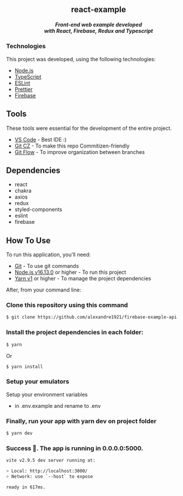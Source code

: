 <h2 align="center">
  react-example
</h2>
<h5 align="center">
  Front-end web example developed <br/> with React, Firebase, Redux and Typescript
</h4>

### Technologies

This project was developed, using the following technologies:

- [Node.js](nodejs)
- [TypeScript](https://www.typescriptlang.org)
- [ESLint](https://eslint.org)
- [Prettier](https://prettier.io)
- [Firebase](https://firebase.google.com)

## Tools

These tools were essential for the development of the entire project.

- [VS Code][vc] - Best IDE :)
- [Git CZ](https://github.com/commitizen/cz-cli) - To make this repo Commitizen-friendly
- [Git Flow](https://danielkummer.github.io/git-flow-cheatsheet/index.html) - To improve organization between branches

## Dependencies

- react
- chakra
- axios
- redux
- styled-components
- eslint
- firebase

## How To Use

To run this application, you'll need:

- [Git](https://git-scm.com) - To use git commands
- [Node.js v16.13.0][nodejs] or higher - To run this project
- [Yarn v1](https://yarnpkg.com) or higher - To manage the project dependencies

[nodejs]: https://nodejs.org/
[vc]: https://code.visualstudio.com/

After, from your command line:

### Clone this repository using this command

```bash
$ git clone https://github.com/alexandre1921/firebase-example-api
```

### Install the project dependencies in each folder:

```bash
$ yarn
```
Or

```bash
$ yarn install
```

### Setup your emulators
Setup your environment variables
- in .env.example and rename to .env

### Finally, run your app with yarn dev on project folder

```bash
$ yarn dev
```

### Success 🚀. The app is running in 0.0.0.0:5000.

```bash
vite v2.9.5 dev server running at:

> Local: http://localhost:3000/
> Network: use `--host` to expose

ready in 617ms.
```